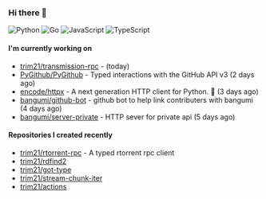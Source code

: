 ### Hi there 👋

![Python](https://img.shields.io/badge/python-3670A0?style=for-the-badge&logo=python&logoColor=ffdd54)
![Go](https://img.shields.io/badge/go-%2300ADD8.svg?style=for-the-badge&logo=go&logoColor=white)
![JavaScript](https://img.shields.io/badge/javascript-%23323330.svg?style=for-the-badge&logo=javascript&logoColor=%23F7DF1E)
![TypeScript](https://img.shields.io/badge/typescript-%23007ACC.svg?style=for-the-badge&logo=typescript&logoColor=white)

#### I'm currently working on

- [trim21/transmission-rpc](https://github.com/trim21/transmission-rpc) -  (today)
- [PyGithub/PyGithub](https://github.com/PyGithub/PyGithub) - Typed interactions with the GitHub API v3 (2 days ago)
- [encode/httpx](https://github.com/encode/httpx) - A next generation HTTP client for Python. 🦋 (3 days ago)
- [bangumi/github-bot](https://github.com/bangumi/github-bot) - github bot to help link contributers with bangumi (4 days ago)
- [bangumi/server-private](https://github.com/bangumi/server-private) - HTTP sever for private api (5 days ago)

#### Repositories I created recently

- [trim21/rtorrent-rpc](https://github.com/trim21/rtorrent-rpc) - A typed rtorrent rpc client
- [trim21/rdfind2](https://github.com/trim21/rdfind2)
- [trim21/got-type](https://github.com/trim21/got-type)
- [trim21/stream-chunk-iter](https://github.com/trim21/stream-chunk-iter)
- [trim21/actions](https://github.com/trim21/actions)
